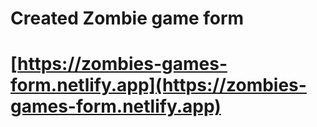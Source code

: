# Created Zombie game form

# [https://zombies-games-form.netlify.app](https://zombies-games-form.netlify.app)